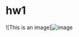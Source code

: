 # hw1

![This is an image]![image](https://user-images.githubusercontent.com/107684179/185781155-ef20237c-febf-4e19-89e3-4a42bac0f945.png)
